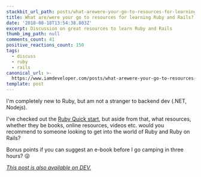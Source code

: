 ```yaml
---
stackbit_url_path: posts/what-arewere-your-go-to-resources-for-learning-ruby-and-rails-5611
title: What are/were your go to resources for learning Ruby and Rails?
date: '2018-08-18T13:54:38.803Z'
excerpt: Discussion on great resources to learn Ruby and Rails
thumb_img_path: null
comments_count: 41
positive_reactions_count: 150
tags:
  - discuss
  - ruby
  - rails
canonical_url: >-
  https://www.iamdeveloper.com/posts/what-arewere-your-go-to-resources-for-learning-ruby-and-rails-5611/
template: post
---
```



I'm completely new to Ruby, but am not a stranger to backend dev (.NET, Nodejs).

I've checked out the [Ruby Quick start](https://www.ruby-lang.org/en/documentation/quickstart/), but aside from that, what resources, whether they be books, online resources, videos etc. would you recommend to someone looking to get into the world of Ruby and Ruby on Rails?

Bonus points if you can suggest an e-book before I go camping in three hours? 😜

*[This post is also available on DEV.](https://dev.to/nickytonline/what-arewere-your-go-to-resources-for-learning-ruby-and-rails-5611)*


<script>
const parent = document.getElementsByTagName('head')[0];
const script = document.createElement('script');
script.type = 'text/javascript';
script.src = 'https://cdnjs.cloudflare.com/ajax/libs/iframe-resizer/4.1.1/iframeResizer.min.js';
script.charset = 'utf-8';
script.onload = function() {
    window.iFrameResize({}, '.liquidTag');
};
parent.appendChild(script);
</script>    
